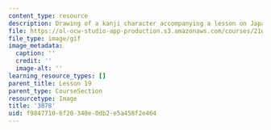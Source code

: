 ```yaml
---
content_type: resource
description: Drawing of a kanji character accompanying a lesson on Japanese.
file: https://ol-ocw-studio-app-production.s3.amazonaws.com/courses/21g-504-japanese-iv-spring-2009/f98477106f20340e0db2e5a458f2e464_3878.gif
file_type: image/gif
image_metadata:
  caption: ''
  credit: ''
  image-alt: ''
learning_resource_types: []
parent_title: Lesson 19
parent_type: CourseSection
resourcetype: Image
title: '3878'
uid: f9847710-6f20-340e-0db2-e5a458f2e464
---
```

